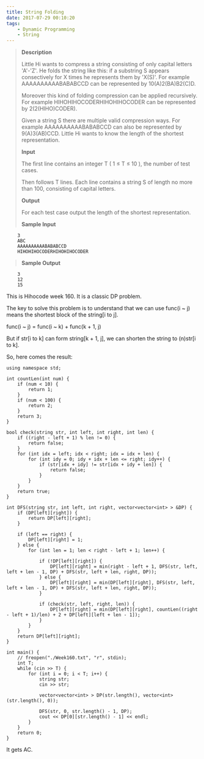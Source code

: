 ```yaml
---
title: String Folding
date: 2017-07-29 00:10:20
tags:
    - Dynamic Programming
    - String
---
```


> **Description**
>
> Little Hi wants to compress a string consisting of only capital letters 'A'-'Z'. He folds the string like this: if a substring S appears consectively for X times he represents them by 'X(S)'. For example AAAAAAAAAABABABCCD can be represented by 10(A)2(BA)B2(C)D.
>
> Moreover this kind of folding compression can be applied recursively. For example HIHOHIHOCODERHIHOHIHOCODER can be represented by 2(2(HIHO)CODER).
>
> Given a string S there are multiple valid compression ways. For example AAAAAAAAAABABABCCD can also be represented by 9(A)3(AB)CCD. Little Hi wants to know the length of the shortest representation.
>
> **Input**
>
> The first line contains an integer T ( 1 ≤ T ≤ 10 ), the number of test cases.
>
> Then follows T lines. Each line contains a string S of length no more than 100, consisting of capital letters.
>
> **Output**
>
> For each test case output the length of the shortest representation.
>
> **Sample Input**
```
    3
    ABC
    AAAAAAAAAABABABCCD
    HIHOHIHOCODERHIHOHIHOCODER
```
> **Sample Output**
```
    3
    12
    15
```

<!--more-->

This is Hihocode week 160. It is a classic DP problem.

The key to solve this problem is to understand that we can use func(i ~ j) means the shortest block of the string[i to j].

func(i ~ j) = func(i ~ k) + func(k + 1, j)

But if str[i to k] can form string[k + 1, j], we can shorten the string to (n)str[i to k].

So, here comes the result:

```
using namespace std;

int countLen(int num) {
    if (num < 10) {
        return 1;
    }
    if (num < 100) {
        return 2;
    }
    return 3;
}

bool check(string str, int left, int right, int len) {
    if ((right - left + 1) % len != 0) {
        return false;
    }
    for (int idx = left; idx < right; idx = idx + len) {
        for (int idy = 0; idy + idx + len <= right; idy++) {
            if (str[idx + idy] != str[idx + idy + len]) {
                return false;
            }
        }
    }
    return true;
}

int DFS(string str, int left, int right, vector<vector<int> > &DP) {
    if (DP[left][right]) {
        return DP[left][right];
    }

    if (left == right) {
        DP[left][right] = 1;
    } else {
        for (int len = 1; len < right - left + 1; len++) {

            if (!DP[left][right]) {
                DP[left][right] = min(right - left + 1, DFS(str, left, left + len - 1, DP) + DFS(str, left + len, right, DP));
            } else {
                DP[left][right] = min(DP[left][right], DFS(str, left, left + len - 1, DP) + DFS(str, left + len, right, DP));
            }

            if (check(str, left, right, len)) {
                DP[left][right] = min(DP[left][right], countLen((right - left + 1)/len) + 2 + DP[left][left + len - 1]);
            }
        }
    }
    return DP[left][right];
}

int main() {
    // freopen("./Week160.txt", "r", stdin);
    int T;
    while (cin >> T) {
        for (int i = 0; i < T; i++) {
            string str;
            cin >> str;

            vector<vector<int> > DP(str.length(), vector<int>(str.length(), 0));

            DFS(str, 0, str.length() - 1, DP);
            cout << DP[0][str.length() - 1] << endl;
        }
    }
    return 0;
}
```

It gets AC.
